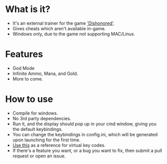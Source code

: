 # What is it?
* It's an external trainer for the game ['Dishonored'](https://store.steampowered.com/app/205100/Dishonored/).
* Gives cheats which aren't available in-game.
* Windows only, due to the game not supporting MAC/Linux.

# Features
* God Mode
* Infinite Ammo, Mana, and Gold.
* More to come.

# How to use
* Compile for windows.
* No 3rd party dependencies.
* Run it, and the display should pop up in your cmd window, giving you the default keybindings.
* You can change the keybindings in config.ini, which will be generated upon launching for the first time.
* [Use this](https://msdn.microsoft.com/en-us/library/windows/desktop/dd375731%28v=vs.85%29.aspx?f=255&MSPPError=-2147217396) as a reference for virtual key codes.
* If there's a feature you want, or a bug you want to fix, then submit a pull request or open an issue.
